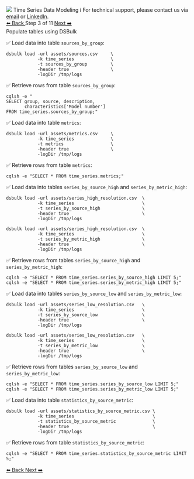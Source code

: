 <!-- TOP -->
<div class="top">
  <img src="https://datastax-academy.github.io/katapod-shared-assets/images/ds-academy-logo.svg" />
  <span class="scenario-title">Time Series Data Modeling</span>
  <span class="scenario-subtitle">ℹ️ For technical support, please contact us via <a href="mailto:aleksandr.volochnev@datastax.com">email</a> or <a href="https://dtsx.io/aleks">LinkedIn</a>.</span> 
</div>

<!-- NAVIGATION -->
<div id="navigation-top" class="navigation-top">
 <a href='command:katapod.loadPage?[{"step":"step2-cassandra"}]' 
   class="btn btn-dark navigation-top-left">⬅️ Back
 </a>
<span class="step-count"> Step 3 of 11</span>
 <a href='command:katapod.loadPage?[{"step":"step4-cassandra"}]' 
    class="btn btn-dark navigation-top-right">Next ➡️
  </a>
</div>

<!-- CONTENT -->

<div class="step-title">Populate tables using DSBulk</div>

✅ Load data into table `sources_by_group`:
```
dsbulk load -url assets/sources.csv     \
            -k time_series              \
            -t sources_by_group         \
            -header true                \
            -logDir /tmp/logs
```

✅ Retrieve rows from table `sources_by_group`:
```
cqlsh -e "
SELECT group, source, description, 
       characteristics['Model number'] 
FROM time_series.sources_by_group;"      
```

✅ Load data into table `metrics`:
```
dsbulk load -url assets/metrics.csv     \
            -k time_series              \
            -t metrics                  \
            -header true                \
            -logDir /tmp/logs
```

✅ Retrieve rows from table `metrics`:
```
cqlsh -e "SELECT * FROM time_series.metrics;"      
```

✅ Load data into tables `series_by_source_high` and `series_by_metric_high`:
```
dsbulk load -url assets/series_high_resolution.csv  \
            -k time_series                          \
            -t series_by_source_high                \
            -header true                            \
            -logDir /tmp/logs
            
dsbulk load -url assets/series_high_resolution.csv  \
            -k time_series                          \
            -t series_by_metric_high                \
            -header true                            \
            -logDir /tmp/logs                        
```

✅ Retrieve rows from tables `series_by_source_high` and `series_by_metric_high`:
```
cqlsh -e "SELECT * FROM time_series.series_by_source_high LIMIT 5;"   
cqlsh -e "SELECT * FROM time_series.series_by_metric_high LIMIT 5;"                                         
```

✅ Load data into tables `series_by_source_low` and `series_by_metric_low`:
```
dsbulk load -url assets/series_low_resolution.csv   \
            -k time_series                          \
            -t series_by_source_low                 \
            -header true                            \
            -logDir /tmp/logs
            
dsbulk load -url assets/series_low_resolution.csv   \
            -k time_series                          \
            -t series_by_metric_low                 \
            -header true                            \
            -logDir /tmp/logs
```

✅ Retrieve rows from tables `series_by_source_low` and `series_by_metric_low`:
```
cqlsh -e "SELECT * FROM time_series.series_by_source_low LIMIT 5;"   
cqlsh -e "SELECT * FROM time_series.series_by_metric_low LIMIT 5;"      
```

✅ Load data into table `statistics_by_source_metric`:
```
dsbulk load -url assets/statistics_by_source_metric.csv \
            -k time_series                              \
            -t statistics_by_source_metric              \
            -header true                                \
            -logDir /tmp/logs
```

✅ Retrieve rows from table `statistics_by_source_metric`:
```
cqlsh -e "SELECT * FROM time_series.statistics_by_source_metric LIMIT 5;"      
```

<!-- NAVIGATION -->
<div id="navigation-bottom" class="navigation-bottom">
 <a href='command:katapod.loadPage?[{"step":"step2-cassandra"}]'
   class="btn btn-dark navigation-bottom-left">⬅️ Back
 </a>
 <a href='command:katapod.loadPage?[{"step":"step4-cassandra"}]'
    class="btn btn-dark navigation-bottom-right">Next ➡️
  </a>
</div>

